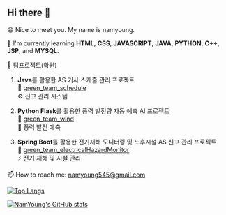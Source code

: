 ## Hi there 👋
😄 Nice to meet you. My name is namyoung.

🌱 I'm currently learning **HTML**, **CSS**, **JAVASCRIPT**, **JAVA**, **PYTHON**, **C++**, **JSP**, and **MYSQL**.

👯 팀프로젝트(학원)
1. **Java**를 활용한 AS 기사 스케줄 관리 프로젝트  
   🔗 [green_team_schedule](https://github.com/namyoung545/green_team_schedule)  
   ⚙️ 신고 관리 시스템

2. **Python Flask**를 활용한 풍력 발전량 자동 예측 AI 프로젝트  
   🔗 [green_team_wind](https://github.com/namyoung545/green_team_wind)  
   💨 풍력 발전 예측

3. **Spring Boot**를 활용한 전기재해 모니터링 및 노후시설 AS 신고 관리 프로젝트  
   🔗 [green_team_electricalHazardMonitor](https://github.com/namyoung545/green_team_electricalHazardMonitor)  
   ⚡ 전기 재해 및 시설 관리

📫 How to reach me: namyoung545@gmail.com

[![Top Langs](https://github-readme-stats.vercel.app/api/top-langs/?username=namyoung545&layout=compact&langs_count=10&theme=default)](https://github.com/anuraghazra/github-readme-stats)

[![NamYoung's GitHub stats](https://github-readme-stats.vercel.app/api?username=namyoung545&show_icons=true&theme=default)](https://github.com/anuraghazra/github-readme-stats)


<!--
**namyoung545/namyoung545** is a ✨ _special_ ✨ repository because its `README.md` (this file) appears on your GitHub profile.

Here are some ideas to get you started:

- 🔭 I’m currently working on ...
- 🌱 I’m currently learning ...
- 👯 I’m looking to collaborate on ...
- 🤔 I’m looking for help with ...
- 💬 Ask me about ...
- 📫 How to reach me: ...
- 😄 Pronouns: ...
- ⚡ Fun fact: ...
-->
